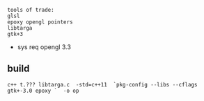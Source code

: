 	tools of trade:  
	glsl  
	epoxy opengl pointers  
	libtarga  
	gtk+3  
 - sys req opengl 3.3
## build 
```
c++ t.??? libtarga.c  -std=c++11  `pkg-config --libs --cflags  gtk+-3.0 epoxy `  -o op
```
 